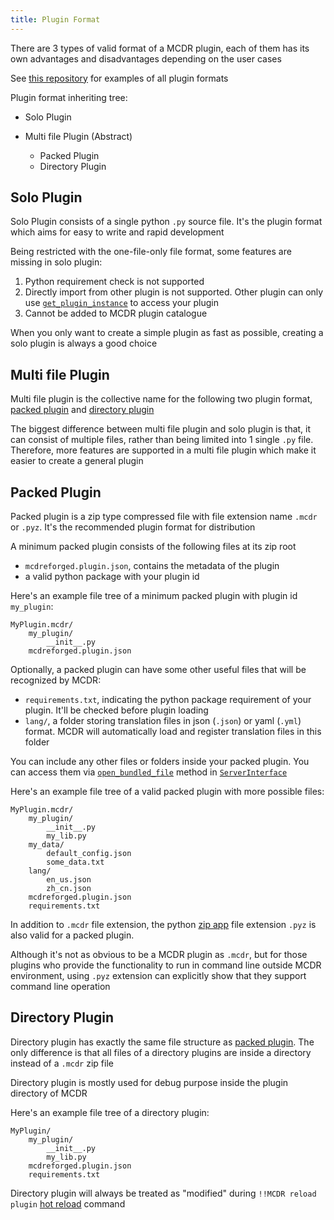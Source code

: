 ```yaml
---
title: Plugin Format
---
```


There are 3 types of valid format of a MCDR plugin, each of them has its own advantages and disadvantages depending on the user cases

See [this repository](https://github.com/MCDReforged/MCDReforged-ExamplePlugin) for examples of all plugin formats

Plugin format inheriting tree:

- Solo Plugin

- Multi file Plugin (Abstract)
  - Packed Plugin
  - Directory Plugin

## Solo Plugin

Solo Plugin consists of a single python `.py` source file. It's the plugin format which aims for easy to write and rapid development

Being restricted with the one-file-only file format, some features are missing in solo plugin:

1. Python requirement check is not supported
1. Directly import from other plugin is not supported. Other plugin can only use [`get_plugin_instance`](classes/ServerInterface.md#get_plugin_instance) to access your plugin
1. Cannot be added to MCDR plugin catalogue

When you only want to create a simple plugin as fast as possible, creating a solo plugin is always a good choice

## Multi file Plugin

Multi file plugin is the collective name for the following two plugin format, [packed plugin](#packed-plugin) and [directory plugin](#directory-plugin)

The biggest difference between multi file plugin and solo plugin is that, it can consist of multiple files, rather than being limited into 1 single `.py` file. Therefore, more features are supported in a multi file plugin which make it easier to create a general plugin

## Packed Plugin

Packed plugin is a zip type compressed file with file extension name `.mcdr` or `.pyz`. It's the recommended plugin format for distribution

A minimum packed plugin consists of the following files at its zip root

- `mcdreforged.plugin.json`, contains the metadata of the plugin
- a valid python package with your plugin id

Here's an example file tree of a minimum packed plugin with plugin id
`my_plugin`:

``` text
MyPlugin.mcdr/
    my_plugin/
        __init__.py
    mcdreforged.plugin.json
```

Optionally, a packed plugin can have some other useful files that will be recognized by MCDR:

- `requirements.txt`, indicating the python package requirement of your plugin. It'll be checked before plugin loading
- `lang/`, a folder storing translation files in json (`.json`) or yaml (`.yml`) format. MCDR will automatically load and register translation files in this folder

You can include any other files or folders inside your packed plugin. You can access them via [`open_bundled_file`](classes/ServerInterface.md#open_bundled_file) method in [`ServerInterface`](classes/ServerInterface.md)

Here's an example file tree of a valid packed plugin with more possible files:

``` text
MyPlugin.mcdr/
    my_plugin/
        __init__.py
        my_lib.py
    my_data/
        default_config.json
        some_data.txt
    lang/
        en_us.json
        zh_cn.json
    mcdreforged.plugin.json
    requirements.txt
```

In addition to `.mcdr` file extension, the python [zip app](https://docs.python.org/3/library/zipapp.html) file extension `.pyz` is also valid for a packed plugin.

Although it's not as obvious to be a MCDR plugin as `.mcdr`, but for those plugins who provide the functionality to run in command line outside MCDR environment, using `.pyz` extension can explicitly show that they support command line operation

## Directory Plugin

Directory plugin has exactly the same file structure as [packed plugin](#packed-plugin). The only difference is that all files of a directory plugins are inside a directory instead of a `.mcdr` zip file

Directory plugin is mostly used for debug purpose inside the plugin directory of MCDR

Here's an example file tree of a directory plugin:

``` text
MyPlugin/
    my_plugin/
        __init__.py
        my_lib.py
    mcdreforged.plugin.json
    requirements.txt
```

Directory plugin will always be treated as "modified" during `!!MCDR reload plugin` [hot reload](../command.md#hot-reloads) command
